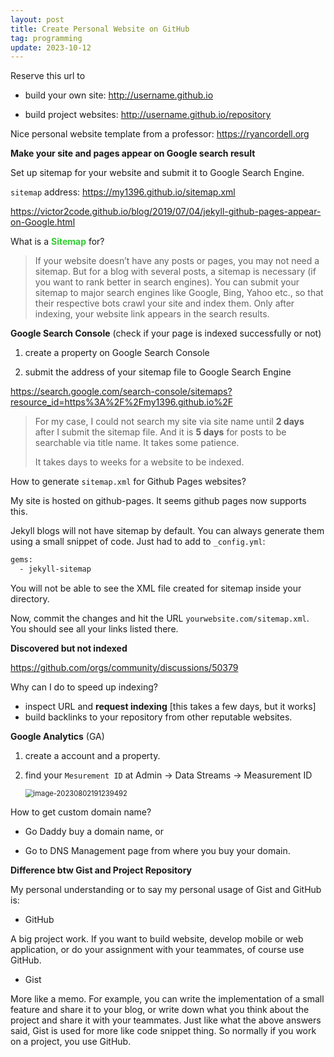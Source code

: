 ```yaml
---
layout: post
title: Create Personal Website on GitHub
tag: programming
update: 2023-10-12
---
```


Reserve this url to 

- build your own site: <http://username.github.io> 

- build project websites: <http://username.github.io/repository>

Nice personal website template from a professor: https://ryancordell.org



**Make your site and pages appear on Google search result**

Set up sitemap for your website and submit it to Google Search Engine.

`sitemap` address: <https://my1396.github.io/sitemap.xml>

<https://victor2code.github.io/blog/2019/07/04/jekyll-github-pages-appear-on-Google.html>

What is a <span style='color:#32CD32'>**Sitemap**</span> for?

>If your website doesn’t have any posts or pages, you may not need a sitemap. But for a blog with several posts, a sitemap is necessary (if you want to rank better in search engines). You can submit your sitemap to major search engines like Google, Bing, Yahoo etc., so that their respective bots crawl your site and index them. Only after indexing, your website link appears in the search results.

**Google Search Console** (check if your page is indexed successfully or not)

1.   create a property on Google Search Console

2.   submit the address of your sitemap file to Google Search Engine

<https://search.google.com/search-console/sitemaps?resource_id=https%3A%2F%2Fmy1396.github.io%2F>

>   For my case, I could not search my site via site name until **2 days** after I submit the sitemap file. And it is **5 days** for posts to be searchable via title name. It takes some patience.
>
>   It takes days to weeks for a website to be indexed.



How to generate `sitemap.xml` for Github Pages websites?

My site is hosted on github-pages. It seems github pages now supports this.

Jekyll blogs will not have sitemap by default. You can always generate them using a small snippet of code. Just had to add to `_config.yml`:

```bash
gems:
  - jekyll-sitemap
```

You will not be able to see the XML file created for sitemap inside your directory.

Now, commit the changes and hit the URL `yourwebsite.com/sitemap.xml`. You should see all your links listed there.



**Discovered but not indexed**

<https://github.com/orgs/community/discussions/50379>

Why can I do to speed up indexing?

- inspect URL and **request indexing** [this takes a few days, but it works]
- build backlinks to your repository from other reputable websites.



**Google Analytics** (GA)

1. create a account and a property.

2. find your `Mesurement ID` at Admin $\rightarrow$ Data Streams $\rightarrow$ Measurement ID

   <img src="https://drive.google.com/thumbnail?id=1eXuRrsE-3YAiO55SD6kbOPOT82vCFgEO&sz=w1000" alt="image-20230802191239492" style="zoom:80%;" />





How to get custom domain name?

- Go Daddy buy a domain name, or

- Go to DNS Management page from where you buy your domain.



**Difference btw Gist and Project Repository**

My personal understanding or to say my personal usage of Gist and GitHub is:

- GitHub

A big project work. If you want to build website, develop mobile or web application, or do your assignment with your teammates, of course use GitHub.

- Gist

More like a memo. For example, you can write the implementation of a small feature and share it to your blog, or write down what you think about the project and share it with your teammates. Just like what the above answers said, Gist is used for more like code snippet thing. So normally if you work on a project, you use GitHub.
